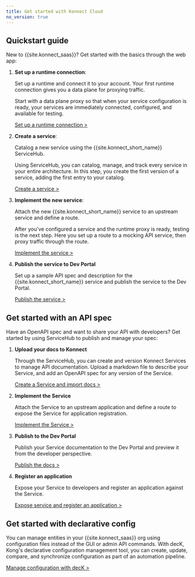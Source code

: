 ```yaml
---
title: Get started with Konnect Cloud
no_version: true
---
```


## Quickstart guide

New to {{site.konnect_saas}}? Get started with the basics through the web app:

1.  **Set up a runtime connection**:

    Set up a runtime and connect it to your account. Your first runtime
    connection gives you a data plane for proxying traffic.

    Start with a data plane proxy so that when your service configuration is
    ready, your services are immediately connected, configured,
    and available for testing.

    [Set up a runtime connection &gt;](/konnect/getting-started/configure-runtime)


2.  **Create a service**:

    Catalog a new service using the {{site.konnect_short_name}} ServiceHub.

    Using ServiceHub, you can catalog, manage, and track every service in your
    entire architecture. In this step, you create the first version of a service,
    adding the first entry to your catalog.

    [Create a service &gt;](/konnect/getting-started/configure-service)

3.  **Implement the new service**:

    Attach the new {{site.konnect_short_name}} service to an upstream service
    and define a route.

    After you've configured a service and the runtime proxy is ready, testing
    is the next step. Here you set up a route to a mocking API service,
    then proxy traffic through the route.

    [Implement the service &gt;](/konnect/getting-started/implement-service)


4. **Publish the service to Dev Portal**

    Set up a sample API spec and description for the {{site.konnect_short_name}}
    service and publish the service to the Dev Portal.

    [Publish the service &gt;](/konnect/getting-started/dev-portal)

## Get started with an API spec

Have an OpenAPI spec and want to share your API with developers? Get started by
using ServiceHub to publish and manage your spec:

1. **Upload your docs to Konnect**

    Through the ServiceHub, you can create and version Konnect Services to manage
    API documentation. Upload a markdown file to describe your Service, and
    add an OpenAPI spec for any version of the Service.

    [Create a Service and import docs &gt;](/konnect/getting-started/spec/service/)

2. **Implement the Service**

    Attach the Service to an upstream application
    and define a route to expose the Service for application registration.

    [Implement the Service &gt;](/konnect/getting-started/spec/service/)

3. **Publish to the Dev Portal**

    Publish your Service documentation to the Dev Portal and preview it from
    the developer perspective.

    [Publish the docs &gt;](/konnect/getting-started/spec/service/)

4. **Register an application**

    Expose your Service to developers and register an application
    against the Service.

    [Expose service and register an application &gt;](/konnect/getting-started/spec/service/)

## Get started with declarative config

You can manage entities in your {{site.konnect_saas}} org using configuration
files instead of the GUI or admin API commands. With decK, Kong's declarative
configuration management tool, you can create, update,
compare, and synchronize configuration as part of an automation pipeline.

[Manage configuration with decK &gt;](/konnect/getting-started/declarative-config)
